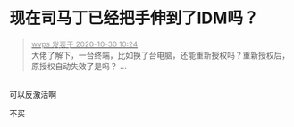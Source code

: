 # 现在司马丁已经把手伸到了IDM吗？


<div class="quote"><blockquote><font size="2"><a href="https://www.hostloc.com/forum.php?mod=redirect&amp;goto=findpost&amp;pid=9373904&amp;ptid=760113" target="_blank"><font color="#999999">wvps 发表于 2020-10-30 10:24</font></a></font><br />
大佬了解下，一台终端，比如换了台电脑，还能重新授权吗？重新授权后，原授权自动失效了是吗？ ...</blockquote></div><br />
可以反激活啊<img id="aimg_b3Z5p" onclick="zoom(this, this.src, 0, 0, 0)" class="zoom" src="https://cdn.jsdelivr.net/gh/hishis/forum-master/public/images/patch.gif" onmouseover="img_onmouseoverfunc(this)" onload="thumbImg(this)" border="0" alt="" />

不买
